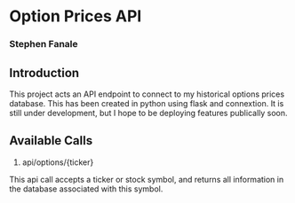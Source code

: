 # Option Prices API
### Stephen Fanale

## Introduction

  This project acts an API endpoint to connect to my historical options prices database. This has been created in python using flask and connextion. It is still under development, but I hope to be deploying features publically soon. 

## Available Calls
1. api/options/{ticker}

  This api call accepts a ticker or stock symbol, and returns all information in the database associated with this symbol.
